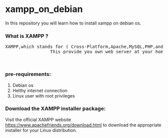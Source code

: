 # xampp_on_debian
In this repository you will learn how to install xampp on debian os.<br>
<h3>What is XAMPP ?</h3>
                 <pre>XAMPP,which stands for ( Cross-Platform,Apache,MySQL,PHP,and Perl ), is a free platform that allows developers to test their code locally on their own computers.
                 This provide you own web server at your home.</pre><br>
 <h3>pre-requirements:</h3> 
 <ol> 
 <li>Debian os</li>
 <li>Helthy internet connection</li>
 <li>Linux user with root privileges<br></li>
</ol>
 <h3>Download the XAMPP installer package:</h3>
 Visit the official XAMPP website <a href="https://www.apachefriends.org/download.html" target="_blank">https://www.apachefriends.org/download.html</a> to download the appropriate installer for your Linux     distribution.<br>
 
 
 
 
